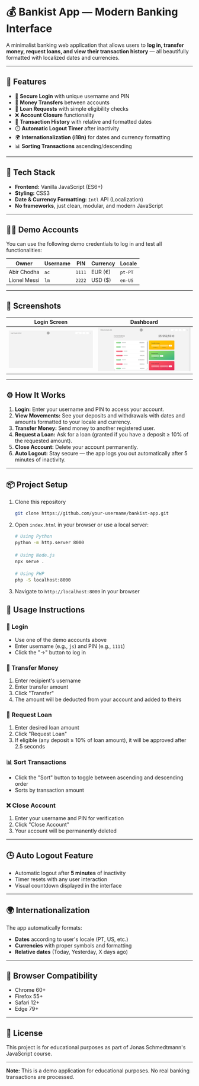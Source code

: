 # 💰 Bankist App — Modern Banking Interface

A minimalist banking web application that allows users to **log in, transfer money, request loans, and view their transaction history** — all beautifully formatted with localized dates and currencies.

---

## 🚀 Features

- 🔐 **Secure Login** with unique username and PIN
- 💸 **Money Transfers** between accounts
- 🏦 **Loan Requests** with simple eligibility checks
- ❌ **Account Closure** functionality
- 📅 **Transaction History** with relative and formatted dates
- ⏱️ **Automatic Logout Timer** after inactivity
- 🌍 **Internationalization (i18n)** for dates and currency formatting
- 📊 **Sorting Transactions** ascending/descending

---

## 🧩 Tech Stack

- **Frontend:** Vanilla JavaScript (ES6+)
- **Styling:** CSS3
- **Date & Currency Formatting:** `Intl` API (Localization)
- **No frameworks**, just clean, modular, and modern JavaScript

---

## 🧑‍💻 Demo Accounts

You can use the following demo credentials to log in and test all functionalities:

| Owner        | Username | PIN    | Currency | Locale  |
| ------------ | -------- | ------ | -------- | ------- |
| Abir Chodha  | `ac`     | `1111` | EUR (€)  | `pt-PT` |
| Lionel Messi | `lm`     | `2222` | USD ($)  | `en-US` |

---

## 📸 Screenshots

| Login Screen                               | Dashboard                                          |
| ------------------------------------------ | -------------------------------------------------- |
| ![Login Screenshot](screenshots/login.png) | ![Dashboard Screenshot](screenshots/dashboard.png) |

---

## ⚙️ How It Works

1. **Login:** Enter your username and PIN to access your account.
2. **View Movements:** See your deposits and withdrawals with dates and amounts formatted to your locale and currency.
3. **Transfer Money:** Send money to another registered user.
4. **Request a Loan:** Ask for a loan (granted if you have a deposit ≥ 10% of the requested amount).
5. **Close Account:** Delete your account permanently.
6. **Auto Logout:** Stay secure — the app logs you out automatically after 5 minutes of inactivity.

---

## 📦 Project Setup

1. Clone this repository

   ```bash
   git clone https://github.com/your-username/bankist-app.git

   ```

2. Open `index.html` in your browser or use a local server:

   ```bash
   # Using Python
   python -m http.server 8000

   # Using Node.js
   npx serve .

   # Using PHP
   php -S localhost:8000

   ```

3. Navigate to `http://localhost:8000` in your browser

## 🎯 Usage Instructions

### 🔐 Login

- Use one of the demo accounts above
- Enter username (e.g., `js`) and PIN (e.g., `1111`)
- Click the "→" button to log in

### 💸 Transfer Money

1. Enter recipient's username
2. Enter transfer amount
3. Click "Transfer"
4. The amount will be deducted from your account and added to theirs

### 🏦 Request Loan

1. Enter desired loan amount
2. Click "Request Loan"
3. If eligible (any deposit ≥ 10% of loan amount), it will be approved after 2.5 seconds

### 📊 Sort Transactions

- Click the "Sort" button to toggle between ascending and descending order
- Sorts by transaction amount

### ❌ Close Account

1. Enter your username and PIN for verification
2. Click "Close Account"
3. Your account will be permanently deleted

---

## 🕒 Auto Logout Feature

- Automatic logout after **5 minutes** of inactivity
- Timer resets with any user interaction
- Visual countdown displayed in the interface

---

## 🌍 Internationalization

The app automatically formats:

- **Dates** according to user's locale (PT, US, etc.)
- **Currencies** with proper symbols and formatting
- **Relative dates** (Today, Yesterday, X days ago)

---

## 🔧 Browser Compatibility

- Chrome 60+
- Firefox 55+
- Safari 12+
- Edge 79+

---

## 📄 License

This project is for educational purposes as part of Jonas Schmedtmann's JavaScript course.

---

**Note:** This is a demo application for educational purposes. No real banking transactions are processed.
